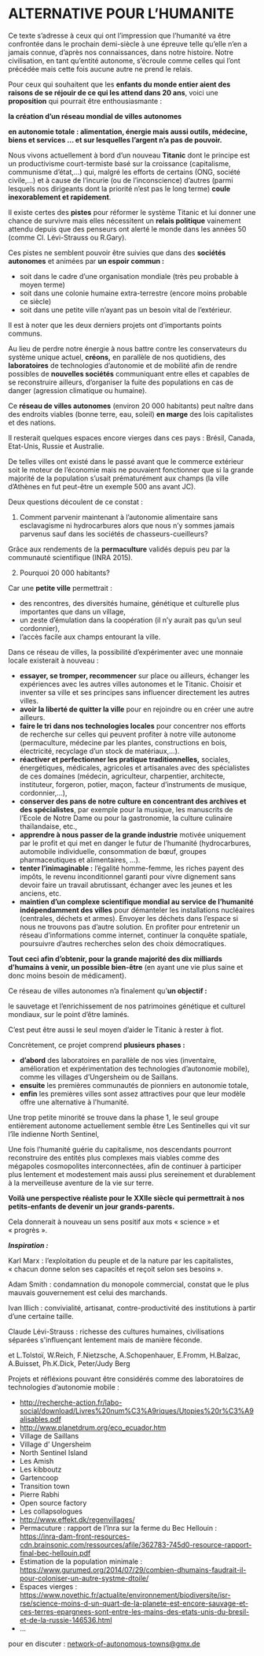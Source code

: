 # ALTERNATIVE POUR L’HUMANITE

Ce texte s’adresse à ceux qui ont l’impression que l’humanité va être
confrontée dans le prochain demi-siècle à une épreuve telle qu’elle
n’en a jamais connue, d’après nos connaissances, dans notre histoire.
Notre civilisation, en tant qu’entité autonome, s’écroule comme celles
qui l’ont précédée mais cette fois aucune autre ne prend le relais.

Pour ceux qui souhaitent que les **enfants du monde entier aient des raisons
de se réjouir de ce qui les attend dans 20 ans**, voici une **proposition**
qui pourrait être enthousiasmante&nbsp;:

**la création d’un réseau mondial de villes autonomes**

**en autonomie totale&nbsp;: alimentation, énergie mais aussi outils, médecine,
biens et services &hellip; et sur lesquelles l’argent n’a pas de pouvoir.**

Nous vivons actuellement à bord d’un nouveau **Titanic** dont le
principe est un productivisme court-termiste basé sur la croissance
(capitalisme, communisme d’état,&hellip;) qui, malgré les efforts de
certains (ONG, société civile,&hellip;) et à cause de l’incurie (ou de
l’inconscience) d’autres (parmi lesquels nos dirigeants dont la
priorité n’est pas le long terme) **coule inexorablement et
rapidement**.

Il existe certes des **pistes** pour réformer le système Titanic et lui
donner une chance de survivre mais elles nécessitent un **relais
politique** vainement attendu depuis que des penseurs ont alerté le
monde dans les années 50 (comme Cl. Lévi-Strauss ou R.Gary).

Ces pistes ne semblent pouvoir être suivies que dans des **sociétés
autonomes** et animées par **un espoir commun&nbsp;:**

- soit dans le cadre d’une organisation mondiale (très peu probable à moyen terme)
- soit dans une colonie humaine extra-terrestre (encore moins probable ce siècle)
- soit dans une petite ville n’ayant pas un besoin vital de l’extérieur.

Il est à noter que les deux derniers projets ont d’importants points
communs.

Au lieu de perdre notre énergie à nous battre contre les conservateurs du
système unique actuel, **créons,** en parallèle de nos quotidiens, des
**laboratoires** de technologies d’autonomie et de mobilité afin de rendre
possibles de **nouvelles sociétés** communiquant entre elles et capables de
se reconstruire ailleurs, d’organiser la fuite des populations en cas de
danger (agression climatique ou humaine).

Ce **réseau de villes autonomes** (environ 20 000 habitants) peut naître
dans des endroits viables (bonne terre, eau, soleil) **en marge** des
lois capitalistes et des nations.

Il resterait quelques espaces encore vierges dans ces pays&nbsp;: Brésil,
Canada, Etat-Unis, Russie et Australie.

De telles villes ont existé dans le passé avant que le commerce
extérieur soit le moteur de l’économie mais ne pouvaient fonctionner
que si la grande majorité de la population s’usait prématurément aux
champs (la ville d’Athènes en fut peut-être un exemple 500 ans avant
JC).

Deux questions découlent de ce constat&nbsp;:

1) Comment parvenir maintenant à l’autonomie alimentaire sans
esclavagisme ni hydrocarbures alors que nous n’y sommes jamais parvenus
sauf dans les sociétés de chasseurs-cueilleurs?

Grâce aux rendements de la **permaculture** validés depuis peu par la
communauté scientifique (INRA 2015).

2) Pourquoi 20 000 habitants?

Car une **petite ville** permettrait&nbsp;:

- des rencontres, des diversités humaine, génétique et culturelle plus
  importantes que dans un village,
- un zeste d’émulation dans la coopération (il n’y aurait pas qu’un seul
  cordonnier),
- l’accès facile aux champs entourant la ville.

Dans ce réseau de villes, la possibilité d’expérimenter avec une monnaie
locale existerait à nouveau&nbsp;:

- **essayer, se tromper, recommencer** sur place ou ailleurs, échanger
  les expériences avec les autres villes autonomes et le Titanic. Choisir
  et inventer sa ville et ses principes sans influencer directement les
  autres villes.
- **avoir la liberté de quitter la ville** pour en rejoindre ou en
  créer une autre ailleurs.
- **faire le tri dans nos technologies locales** pour concentrer nos
  efforts de recherche sur celles qui peuvent profiter à notre ville
  autonome (permaculture, médecine par les plantes, constructions en bois,
  électricité, recyclage d’un stock de matériaux,&hellip;).
- **réactiver et perfectionner les pratique traditionnelles,**
  sociales, énergétiques, médicales, agricoles et artisanales avec des
  spécialistes de ces domaines (médecin, agriculteur, charpentier,
  architecte, instituteur, forgeron, potier, maçon, facteur d’instruments
  de musique, cordonnier,&hellip;),
- **conserver des pans de notre culture en concentrant des archives et
  des spécialistes**, par exemple pour la musique, les manuscrits de
  l’Ecole de Notre Dame ou pour la gastronomie, la culture culinaire
  thaïlandaise, etc.,
- **apprendre à nous passer de la grande industrie** motivée uniquement
  par le profit et qui met en danger le futur de l’humanité
  (hydrocarbures, automobile individuelle, consommation de bœuf, groupes
  pharmaceutiques et alimentaires, &hellip;).
- **tenter l’inimaginable&nbsp;:** l’égalité homme-femme, les riches payent
  des impôts, le revenu inconditionnel garanti pour vivre dignement sans
  devoir faire un travail abrutissant, échanger avec les jeunes et les
  anciens, etc.
- **maintien d’un complexe scientifique mondial au service de
  l’humanité indépendamment des villes** pour démanteler les
  installations nucléaires (centrales, déchets et armes). Envoyer les
  déchets dans l’espace si nous ne trouvons pas d’autre solution. En
  profiter pour entretenir un réseau d’informations comme internet,
  continuer la conquête spatiale, poursuivre d’autres recherches selon
  des choix démocratiques.

**Tout ceci afin d’obtenir, pour la grande majorité des dix milliards
d’humains à venir, un possible bien-être** (en ayant une vie plus saine
et donc moins besoin de médicament).

Ce réseau de villes autonomes n’a finalement qu’**un objectif&nbsp;:**

le sauvetage et l’enrichissement de nos patrimoines génétique et
culturel mondiaux, sur le point d’être laminés.

C’est peut être aussi le seul moyen d’aider le Titanic à rester à
flot.

Concrètement, ce projet comprend **plusieurs phases&nbsp;:**

- **d’abord** des laboratoires en parallèle de nos vies (inventaire,
  amélioration et expérimentation des technologies d’autonomie mobile),
  comme les villages d’Ungersheim ou de Saillans.
- **ensuite** les premières communautés de pionniers en autonomie totale,
- **enfin** les premières villes sont assez attractives pour que leur
  modèle offre une alternative à l'humanité.

Une trop petite minorité se trouve dans la phase 1, le seul groupe
entièrement autonome actuellement semble être Les Sentinelles qui vit
sur l’île indienne North Sentinel,

Une fois l’humanité guérie du capitalisme, nos descendants pourront
reconstruire des entités plus complexes mais viables comme des mégapoles
cosmopolites interconnectées, afin de continuer à participer plus
lentement et modestement mais aussi plus sereinement et durablement à la
merveilleuse aventure de la vie sur terre.

**Voilà une perspective réaliste pour le XXIIe siècle qui
permettrait à nos petits-enfants de devenir un jour grands-parents.**

Cela donnerait à nouveau un sens positif aux mots «&nbsp;science&nbsp;» et
«&nbsp;progrès&nbsp;».

***Inspiration&nbsp;:***

Karl Marx&nbsp;: l’exploitation du peuple et de la nature par les
capitalistes, «&nbsp;chacun donne selon ses capacités et reçoit selon ses
besoins&nbsp;».

Adam Smith&nbsp;: condamnation du monopole commercial, constat que le plus
mauvais gouvernement est celui des marchands.

Ivan Illich&nbsp;: convivialité, artisanat, contre-productivité des
institutions à partir d’une certaine taille.

Claude Lévi-Strauss&nbsp;: richesse des cultures humaines, civilisations
séparées s'influençant lentement mais de manière féconde.

et L.Tolstoï, W.Reich, F.Nietzsche, A.Schopenhauer, E.Fromm, H.Balzac,
A.Buisset, Ph.K.Dick, Peter/Judy Berg

Projets et réfléxions pouvant être considérés comme des laboratoires de
technologies d’autonomie mobile&nbsp;:

- <http://recherche-action.fr/labo-social/download/Livres%20num%C3%A9riques/Utopies%20r%C3%A9alisables.pdf>
- <http://www.planetdrum.org/eco_ecuador.htm>
- Village de Saillans
- Village d’ Ungersheim
- North Sentinel Island
- Les Amish
- Les kibboutz
- Gartencoop
- Transition town
- Pierre Rabhi
- Open source factory
- Les collapsologues
- <http://www.effekt.dk/regenvillages/>
- Permacuture&nbsp;: rapport de l’Inra sur la ferme du Bec Hellouin&nbsp;:<br>
  <https://inra-dam-front-resources-cdn.brainsonic.com/ressources/afile/362783-745d0-resource-rapport-final-bec-hellouin.pdf>
- Estimation de la population minimale&nbsp;:<br>
  <https://www.gurumed.org/2014/07/29/combien-dhumains-faudrait-il-pour-coloniser-un-autre-systme-dtoile/>
- Espaces vierges&nbsp;:<br>
  <https://www.novethic.fr/actualite/environnement/biodiversite/isr-rse/science-moins-d-un-quart-de-la-planete-est-encore-sauvage-et-ces-terres-epargnees-sont-entre-les-mains-des-etats-unis-du-bresil-et-de-la-russie-146536.html>
- &hellip;

pour en discuter&nbsp;: <network-of-autonomous-towns@gmx.de>
